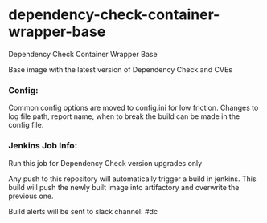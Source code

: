 # dependency-check-container-wrapper-base
Dependency Check Container Wrapper Base

Base image with the latest version of Dependency Check and CVEs

### Config:
Common config options are moved to config.ini for low friction. Changes to log file path, report name, when to break the build can be made in the config file.

### Jenkins Job Info:
Run this job for Dependency Check version upgrades only

Any push to this repository will automatically trigger a build in jenkins. This build will push the newly built image into artifactory and overwrite the previous one.

Build alerts will be sent to slack channel: #dc
